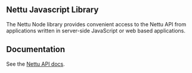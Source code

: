 ## Nettu Javascript Library

The Nettu Node library provides convenient access to the Nettu API from applications written in server-side JavaScript or web based applications.



## Documentation

See the [Nettu API docs](https://docs.nettu.no/).